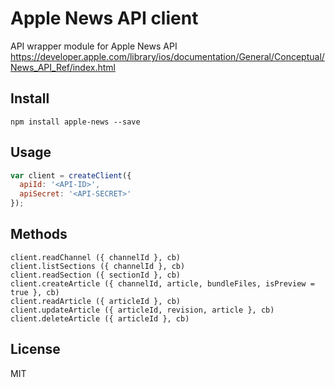 # Apple News API client

API wrapper module for Apple News API https://developer.apple.com/library/ios/documentation/General/Conceptual/News_API_Ref/index.html

## Install

```
npm install apple-news --save
```

## Usage

```js
var client = createClient({
  apiId: '<API-ID>',
  apiSecret: '<API-SECRET>'
});
```

## Methods

```
client.readChannel ({ channelId }, cb)
client.listSections ({ channelId }, cb)
client.readSection ({ sectionId }, cb)
client.createArticle ({ channelId, article, bundleFiles, isPreview = true }, cb)
client.readArticle ({ articleId }, cb)
client.updateArticle ({ articleId, revision, article }, cb)
client.deleteArticle ({ articleId }, cb)
```

## License

MIT
